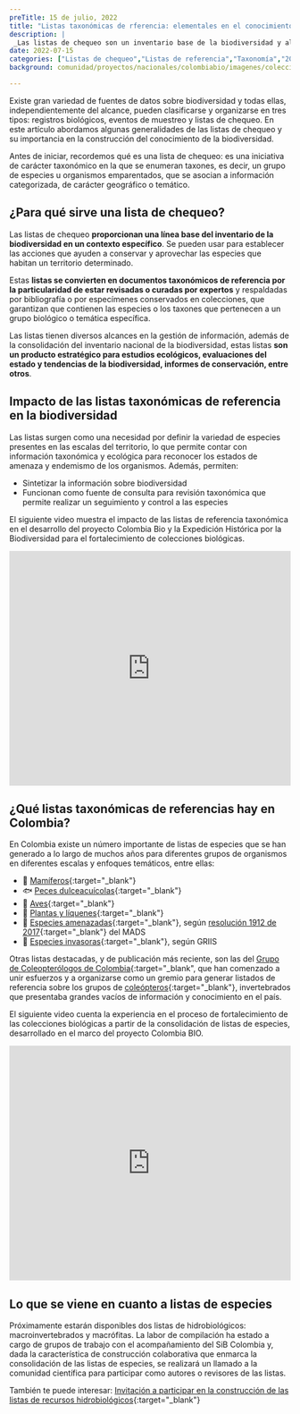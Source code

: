```yaml
---
preTitle: 15 de julio, 2022
title: "Listas taxonómicas de rferencia: elementales en el conocimiento de la biodiversidad"
description: |
 _Las listas de chequeo son un inventario base de la biodiversidad y al ser revisadas por expertos se convierten en documentos de referencia_
date: 2022-07-15
categories: ["Listas de chequeo","Listas de referencia","Taxonomía","2022"]
background: comunidad/proyectos/nacionales/colombiabio/imagenes/coleccion-entomologica-de-la-universidad-nacional-de-colombia-sede-orinoquia/e-a-2-1024x682.jpg

---
```


Existe gran variedad de fuentes de datos sobre biodiversidad y todas ellas, independientemente del alcance, pueden clasificarse y organizarse en tres tipos: registros biológicos, eventos de muestreo y listas de chequeo. En este artículo abordamos algunas generalidades de las listas de chequeo y su importancia en la construcción del conocimiento de la biodiversidad.

Antes de iniciar, recordemos qué es una lista de chequeo: es una iniciativa de carácter taxonómico en la que se enumeran taxones, es decir, un grupo de especies u organismos emparentados, que se asocian a información categorizada, de carácter geográfico o temático. 

## ¿Para qué sirve una lista de chequeo?

Las listas de chequeo **proporcionan una línea base del inventario de la biodiversidad en un contexto específico**. Se pueden usar para establecer las acciones que ayuden a conservar y aprovechar las especies que habitan un territorio determinado.

Estas **listas se convierten en documentos taxonómicos de referencia por la particularidad de estar revisadas o curadas por expertos** y respaldadas por bibliografía o por especímenes conservados en colecciones, que garantizan que contienen las especies o los taxones que pertenecen a un grupo biológico o temática específica.

Las listas tienen diversos alcances en la gestión de información, además de la consolidación del inventario nacional de la biodiversidad, estas listas **son un producto estratégico para estudios ecológicos, evaluaciones del estado y tendencias de la biodiversidad, informes de conservación, entre otros**. 

## Impacto de las listas taxonómicas de referencia en la biodiversidad 

Las listas surgen como una necesidad por definir la variedad de especies presentes en las escalas del territorio, lo que permite contar con información taxonómica y ecológica para reconocer los estados de amenaza y endemismo de los organismos. Además, permiten: 

* Sintetizar la información sobre biodiversidad
* Funcionan como fuente de consulta para revisión taxonómica que permite realizar un seguimiento y control a las especies 

El siguiente video muestra el impacto de las listas de referencia taxonómica en el desarrollo del proyecto Colombia Bio y la Expedición Histórica por la Biodiversidad para el fortalecimiento de colecciones biológicas.

<iframe width="100%" height="420" src="https://www.youtube.com/embed/GBe92-MzHRI" title="YouTube video player" frameborder="0" allow="accelerometer; autoplay; clipboard-write; encrypted-media; gyroscope; picture-in-picture" allowfullscreen></iframe>

## ¿Qué listas taxonómicas de referencias hay en Colombia?

En Colombia existe un número importante de listas de especies que se han generado a lo largo de muchos años para diferentes grupos de organismos en diferentes escalas y enfoques temáticos, entre ellas:

* 🦥 [Mamíferos](https://doi.org/10.15472/kl1whs){:target="_blank"}
* 🐟 [Peces dulceacuícolas](https://doi.org/10.15472/numrso){:target="_blank"}
* 🦜 [Aves](https://doi.org/10.15472/qhsz0p){:target="_blank"}
* 🌿 [Plantas y líquenes](https://doi.org/10.15472/7avdhn){:target="_blank"}
* 🐢 [Especies amenazadas](https://doi.org/10.15472/5an5tz){:target="_blank"}, según [resolución 1912 de 2017](https://medioambiente.uexternado.edu.co/wp-content/uploads/sites/19/2017/11/Resoluci%C3%B3n-1912-de-2017.pdf){:target="_blank"} del MADS
* 🐌 [Especies invasoras](https://doi.org/10.15468/yznr8v){:target="_blank"}, según GRIIS

Otras listas destacadas, y de publicación más reciente, son las del [Grupo de Coleopterólogos de Colombia](https://sites.google.com/view/coleopcol/){:target="_blank", que han comenzado a unir esfuerzos y a organizarse como un gremio para generar listados de referencia sobre los grupos de [coleópteros](https://biodiversidad.co/dataset/search?q=coleoptera&type=CHECKLIST){:target="_blank"}, invertebrados que presentaba grandes vacíos de información y conocimiento en el país.

El siguiente video cuenta la experiencia en el proceso de fortalecimiento de las colecciones biológicas a partir de la consolidación de listas de especies, desarrollado en el marco del proyecto Colombia BIO.

<iframe width="100%" height="420" src="https://www.youtube.com/embed/2Foie1iCVtI" title="YouTube video player" frameborder="0" allow="accelerometer; autoplay; clipboard-write; encrypted-media; gyroscope; picture-in-picture" allowfullscreen></iframe>

## Lo que se viene en cuanto a listas de especies

Próximamente estarán disponibles dos listas de hidrobiológicos: macroinvertebrados y macrófitas. La labor de compilación ha estado a cargo de grupos de trabajo con el acompañamiento del SiB Colombia y, dada la característica de construcción colaborativa que enmarca la consolidación de las listas de especies, se realizará un llamado a la comunidad científica para participar como autores o revisores de las listas.

También te puede interesar: [Invitación a participar en la construcción de las listas de recursos hidrobiológicos](https://biodiversidad.co/post/2022/invitacion-hidrobiologicos){:target="_blank"}


